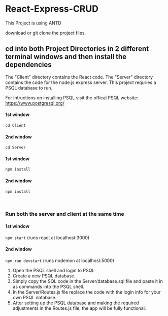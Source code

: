 # React-Express-CRUD


This Project is using ANTD

download or git clone the project files.


## cd into both Project Directories in 2 different terminal windows and then install the dependencies

The "Client" directory contains the React code. The "Server" directory contains the code for the node.js express server. This project requries a PSQL database to run.

For intructions on installing PSQL visit the offical PSQL website:
<br />
https://www.postgresql.org/ 



#### 1st window
`cd Client`

#### 2nd window
`cd Server`

#### 1st window
`npm install` 

#### 2nd window
`npm install` 

<br />

### Run both the server and client at the same time

#### 1st window 
`npm start`
(runs react at localhost:3000)

#### 2nd window 
`npm run devstart` 
(runs nodemon at localhost:5000)


<ol>
  <li>Open the PSQL shell and login to PSQL</li>
  <li>Create a new PSQL database. </li>
  <li>Simply copy the SQL code in the Server/database.sql file and paste it in as commands into the PSQL shell.  </li> 
  <li> In the Server/Routes.js file replace the code with the login info for your own PSQL database. </li>
  <li> After setting up the PSQL database and making the required adjustments in the Routes.js file, the app will be fully functional. </li> 
</ol>




